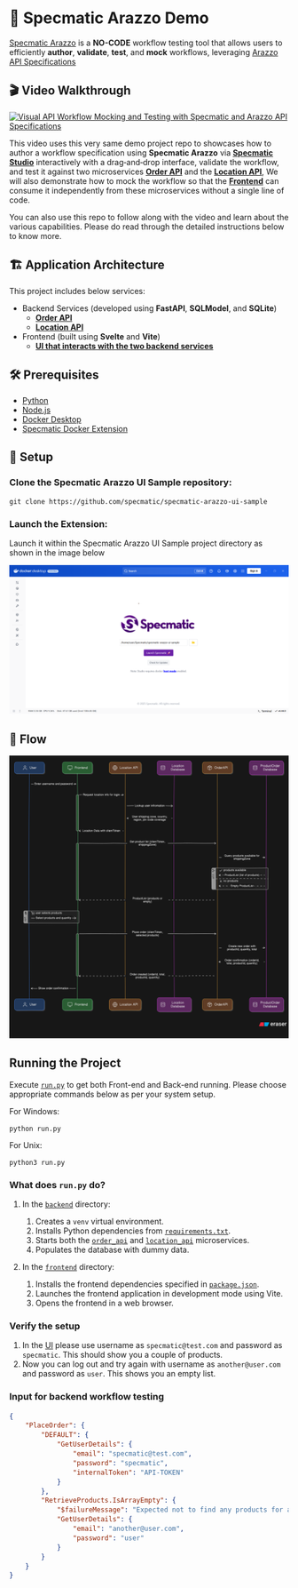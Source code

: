 # 🚀 Specmatic Arazzo Demo

[Specmatic Arazzo](https://hub.docker.com/extensions/specmatic/specmatic-docker-desktop-extension) is a **NO-CODE** workflow testing tool that allows users to efficiently **author**, **validate**, **test**, and **mock** workflows, leveraging [Arazzo API Specifications](https://spec.openapis.org/arazzo/latest.html)

## 🎬 Video Walkthrough

[![Visual API Workflow Mocking and Testing with Specmatic and Arazzo API Specifications](https://img.youtube.com/vi/jrkFKh37_N0/hqdefault.jpg)](https://youtu.be/jrkFKh37_N0)

This video uses this very same demo project repo to showcases how to author a workflow specification using **Specmatic Arazzo** via [**Specmatic Studio**](https://specmatic.io/specmatic-studio/) interactively with a drag‑and‑drop interface, validate the workflow, and test it against two microservices [**Order API**](./backend/order_api) and the [**Location API**](./backend/location_api), We will also demonstrate how to mock the workflow so that the [**Frontend**](./frontend) can consume it independently from these microservices without a single line of code.

You can also use this repo to follow along with the video and learn about the various capabilities. Please do read through the detailed instructions below to know more.

## 🏗️ Application Architecture

This project includes below services:
- Backend Services (developed using **FastAPI**, **SQLModel**, and **SQLite**)
  - [**Order API**](./backend/order_api)
  - [**Location API**](./backend/location_api)
- Frontend (built using **Svelte** and **Vite**)
  - [**UI that interacts with the two backend services**](./frontend)

## 🛠️ Prerequisites

- [Python](https://www.python.org/)
- [Node.js](https://nodejs.org/en/download/)
- [Docker Desktop](https://www.docker.com/products/docker-desktop/)
- [Specmatic Docker Extension](https://hub.docker.com/extensions/specmatic/specmatic-docker-desktop-extension)

## 🔧 Setup

### Clone the Specmatic Arazzo UI Sample repository:
```shell
git clone https://github.com/specmatic/specmatic-arazzo-ui-sample
```

### Launch the Extension:
Launch it within the Specmatic Arazzo UI Sample project directory as shown in the image below

![Specmatic Docker Extension](./assets/studio.png)

## 📝 Flow

![Diagram](./assets/flow.svg)

## Running the Project

Execute [`run.py`](./run.py) to get both Front-end and Back-end running.
Please choose appropriate commands below as per your system setup.

For Windows:
```shell
python run.py
```

For Unix:
```shell
python3 run.py
```

### What does `run.py` do?

1. In the [`backend`](./backend/) directory:
   1. Creates a `venv` virtual environment.
   2. Installs Python dependencies from [`requirements.txt`](./backend/requirements.txt).
   3. Starts both the [`order_api`](./backend/order_api/) and [`location_api`](./backend/location_api/) microservices.
   4. Populates the database with dummy data.

2. In the [`frontend`](./frontend/) directory:
   1. Installs the frontend dependencies specified in [`package.json`](./frontend/package.json).
   2. Launches the frontend application in development mode using Vite.
   3. Opens the frontend in a web browser.

### Verify the setup
1. In the [UI](http://localhost:5173) please use username as `specmatic@test.com` and password as `specmatic`. This should show you a couple of products.
2. Now you can log out and try again with username as `another@user.com` and password as `user`. This shows you an empty list.

### Input for backend workflow testing

```json
{
    "PlaceOrder": {
        "DEFAULT": {
            "GetUserDetails": {
                "email": "specmatic@test.com",
                "password": "specmatic",
                "internalToken": "API-TOKEN"
            }
        },
        "RetrieveProducts.IsArrayEmpty": {
            "$failureMessage": "Expected not to find any products for another@user, as they belong to B Zone",
            "GetUserDetails": {
                "email": "another@user.com",
                "password": "user"
            }
        }
    }
}
```
